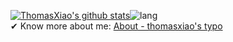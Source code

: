 [![ThomasXiao's github stats](https://github-readme-stats.vercel.app/api?username=xiaorz&count_private=true&show_icons=true)](https://github.com/xiaorz/xiaorz)![lang](https://github-readme-stats.vercel.app/api/top-langs/?username=xiaorz&layout=compact)  
✔ Know more about me: [About - thomasxiao's typo](https://blog.csdn.net/xiaorenzhi)

